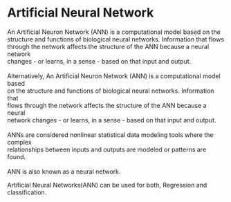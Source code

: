 # Artificial Neural Network
An Artificial Neuron Network (ANN) is a computational model based on the <br>
structure and functions of biological neural networks. Information that flows<br>
through the network affects the structure of the ANN because a neural network<br>
changes - or learns, in a sense - based on that input and output.<br>
<br>
Alternatively, An Artificial Neuron Network (ANN) is a computational model based<br>
 on the structure and functions of biological neural networks. Information that<br> flows through the network affects the structure of the ANN because a neural <br>
 network changes - or learns, in a sense - based on that input and output.<br>
<br>
ANNs are considered nonlinear statistical data modeling tools where the complex<br> relationships between inputs and outputs are modeled or patterns are found.<br>
<br>
ANN is also known as a neural network.

Artificial Neural Networks(ANN) can be used for both, Regression and classification.
